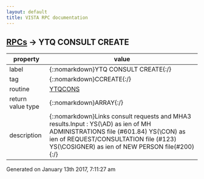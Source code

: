 ```yaml
---
layout: default
title: VISTA RPC documentation
---
```




## [RPCs](TableOfContent.md) &#8594; YTQ CONSULT CREATE 

 property | value 
--- | --- 
 label | {::nomarkdown}YTQ CONSULT CREATE{:/}
 tag | {::nomarkdown}CCREATE{:/}
 routine | [YTQCONS](http://code.osehra.org/dox/Routine_YTQCONS_source.html)
 return value type | {::nomarkdown}ARRAY{:/}
 description | {::nomarkdown}Links consult requests and MHA3 results.Input : YS(\AD\) as ien of MH ADMINISTRATIONS file (#601.84)        YS(\CON\) as ien of REQUEST/CONSULTATION file (#123)        YS(\COSIGNER\) as ien of NEW PERSON file(#200){:/}




 Generated on January 13th 2017, 7:11:27 am
